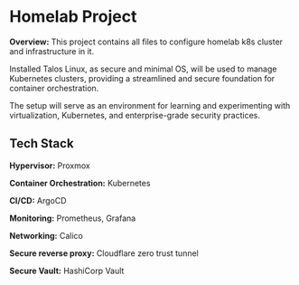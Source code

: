 # Homelab Project

**Overview:**
This project contains all files to configure homelab k8s cluster and infrastructure in it.

Installed Talos Linux, as secure and minimal OS, will be used to manage Kubernetes clusters, providing a streamlined and secure foundation for container orchestration. 

The setup will serve as an environment for learning and experimenting with virtualization, Kubernetes, and enterprise-grade security practices.

## Tech Stack

**Hypervisor:** Proxmox

**Container Orchestration:** Kubernetes

**CI/CD:** ArgoCD

**Monitoring:** Prometheus, Grafana

**Networking:** Calico

**Secure reverse proxy:** Cloudflare zero trust tunnel

**Secure Vault:** HashiCorp Vault

